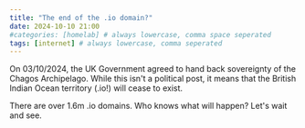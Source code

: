 ```yaml
---
title: "The end of the .io domain?"
date: 2024-10-10 21:00
#categories: [homelab] # always lowercase, comma space seperated
tags: [internet] # always lowercase, comma seperated
---
```


On 03/10/2024, the UK Government agreed to hand back sovereignty of the Chagos Archipelago. While this isn't a political post, it means that the British Indian Ocean territory (.io!) will cease to exist.

There are over 1.6m .io domains. Who knows what will happen? Let's wait and see.

